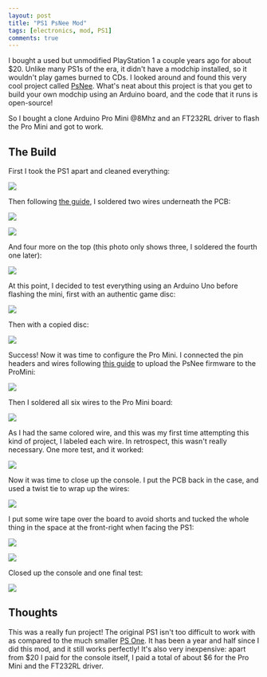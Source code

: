 ```yaml
---
layout: post
title: "PS1 PsNee Mod"
tags: [electronics, mod, PS1]
comments: true
---
```


I bought a used but unmodified PlayStation 1 a couple years ago for about $20. Unlike many PS1s of the era, it didn't have a modchip installed, so it wouldn't play games burned to CDs. I looked around and found this very cool project called [PsNee](https://github.com/kalymos/PsNee). What's neat about this project is that you get to build your own modchip using an Arduino board, and the code that it runs is open-source!

So I bought a clone Arduino Pro Mini @8Mhz and an FT232RL driver to flash the Pro Mini and got to work.

## The Build

First I took the PS1 apart and cleaned everything:

![](/assets/images/psnee-mod/IMG_9865.jpg)

Then following [the guide](https://github.com/kalymos/PsNee/blob/master/PsNee%20modchip%20installation%20guide.pdf), I soldered two wires underneath the PCB:

![](/assets/images/psnee-mod/IMG_9866.jpg)

![](/assets/images/psnee-mod/IMG_9905.jpg)

And four more on the top (this photo only shows three, I soldered the fourth one later):

![](/assets/images/psnee-mod/IMG_9871.jpg)

At this point, I decided to test everything using an Arduino Uno before flashing the mini, first with an authentic game disc:

![](/assets/images/psnee-mod/IMG_9873.jpg)

Then with a copied disc:

![](/assets/images/psnee-mod/IMG_9887.jpg)

Success! Now it was time to configure the Pro Mini. I connected the pin headers and wires following [this guide](https://alselectro.wordpress.com/2017/05/14/arduino-pro-mini-how-to-upload-code/) to upload the PsNee firmware to the ProMini:

![](/assets/images/psnee-mod/IMG_9891.jpg)

Then I soldered all six wires to the Pro Mini board:

![](/assets/images/psnee-mod/IMG_9897.jpg)

As I had the same colored wire, and this was my first time attempting this kind of project, I labeled each wire. In retrospect, this wasn't really necessary. One more test, and it worked:

![](/assets/images/psnee-mod/IMG_9899.jpg)

Now it was time to close up the console. I put the PCB back in the case, and used a twist tie to wrap up the wires:

![](/assets/images/psnee-mod/IMG_9906.jpg)

I put some wire tape over the board to avoid shorts and tucked the whole thing in the space at the front-right when facing the PS1:

![](/assets/images/psnee-mod/IMG_9909.jpg)

![](/assets/images/psnee-mod/IMG_9911.jpg)

Closed up the console and one final test:

![](/assets/images/psnee-mod/IMG_9914.jpg)


## Thoughts

This was a really fun project! The original PS1 isn't too difficult to work with as compared to the much smaller [PS One](https://en.wikipedia.org/wiki/PlayStation_models#PS_One). It has been a year and half since I did this mod, and it still works perfectly! It's also very inexpensive: apart from $20 I paid for the console itself, I paid a total of about $6 for the Pro Mini and the FT232RL driver.
